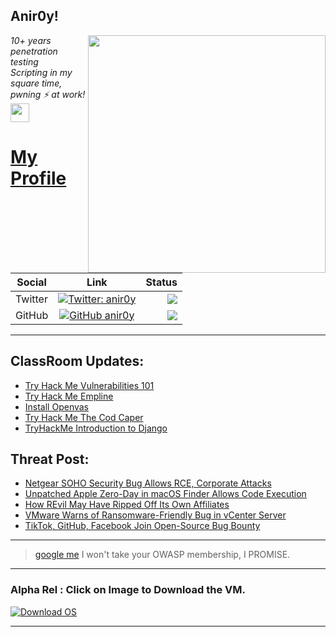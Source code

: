 <h2>Anir0y!</h2>
<img align='right' src="https://github-readme-stats.vercel.app/api?username=anir0y&show_icons=true&theme=dark" width="380">
<p><em>10+ years penetration testing<br>
  Scripting in my square time, pwning ⚡ at work!<img src="https://media.giphy.com/media/WUlplcMpOCEmTGBtBW/giphy.gif" width="30"> 
</em></p>



# [My Profile](https://anir0y.in/refer=githubreadme)

| Social   |      Link      | Status|
|----------|:-------------:|--:|
| Twitter |  [![Twitter: anir0y](https://img.shields.io/twitter/follow/anir0y?label=Follow%20me&style=plastic)](https://twitter.com/anir0y)| ![](https://img.shields.io/badge/Status-Online-blue)|
| GitHub |    [![GitHub anir0y](https://img.shields.io/github/followers/anir0y?label=Fork%20me&style=plastic)](https://github.com/anir0y)   | ![](https://img.shields.io/badge/Status-Online-blue)|


---

## ClassRoom Updates:

<!-- CLASS:START -->
- [Try Hack Me Vulnerabilities 101](https://classroom.anir0y.in/post/tryhackme-vulnerabilities101/)
- [Try Hack Me Empline](https://classroom.anir0y.in/post/tryhackme-empline/)
- [Install Openvas](https://classroom.anir0y.in/post/howto-install-openvas/)
- [Try Hack Me The Cod Caper](https://classroom.anir0y.in/post/tryhackme-thecodcaper/)
- [TryHackMe Introduction to Django](https://classroom.anir0y.in/post/tryhackme-django/)
<!-- CLASS:END -->

## Threat Post:

<!-- THREAT:START -->
- [Netgear SOHO Security Bug Allows RCE, Corporate Attacks](https://threatpost.com/netgear-soho-security-bug-rce/174921/)
- [Unpatched Apple Zero-Day in macOS Finder Allows Code Execution](https://threatpost.com/unpatched-apple-zero-day-code-execution/174915/)
- [How REvil May Have Ripped Off Its Own Affiliates](https://threatpost.com/how-revil-may-have-ripped-off-its-own-affiliates/174887/)
- [VMware Warns of Ransomware-Friendly Bug in vCenter Server](https://threatpost.com/vmware-ransomware-bug-vcenter-server/174901/)
- [TikTok, GitHub, Facebook Join Open-Source Bug Bounty](https://threatpost.com/tiktok-github-facebook-open-source-bug-bounty/174898/)
<!-- THREAT:END -->
---


> [google me](https://google.com/search?q=@anir0y) I won't take your OWASP membership, I PROMISE. 

---
### Alpha Rel : Click on Image to Download the VM.
[![Download OS](https://i.imgur.com/4RUjCIA.png)](https://sourceforge.net/projects/classroom-os/files/latest/download)

---

